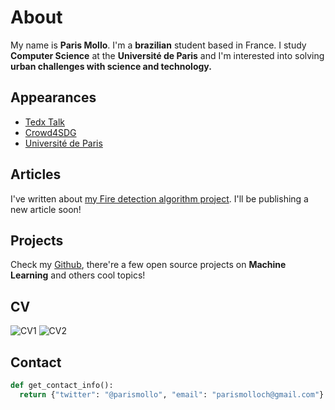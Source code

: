 # About
My name is **Paris Mollo**. I'm a **brazilian** student based in France. I study **Computer Science** at the **Université de Paris** and I'm 
interested into solving **urban challenges with science and technology.** 

## Appearances
* [Tedx Talk](https://www.ted.com/talks/paris_mollo_trace_its_own_way/transcript?language=fr)
* [Crowd4SDG](https://crowd4sdg.eu/wp-content/uploads/2021/03/Onepager_Potamoi.pdf)
* [Université de Paris](https://u-paris.fr/des-etudiants-mobilises-autour-des-enjeux-climatiques/)

## Articles
I've written about [my Fire detection algorithm project](https://parismollochristondis.medium.com/fire-hazard-detection-with-convolutional-neural-networks-ef92dbb89256). I'll be publishing a new article soon!

## Projects
Check my [Github](https://github.com/parismollo), there're a few open source projects on **Machine Learning** and others cool topics!

## CV
![CV1](https://raw.githubusercontent.com/parismollo/parismollo.github.io/main/cv%2021%20english%20version-1.jpg)
![CV2](https://raw.githubusercontent.com/parismollo/parismollo.github.io/main/cv%2021%20english%20version-2.jpg)

## Contact 
```python
def get_contact_info():
  return {"twitter": "@parismollo", "email": "parismolloch@gmail.com"}
```
